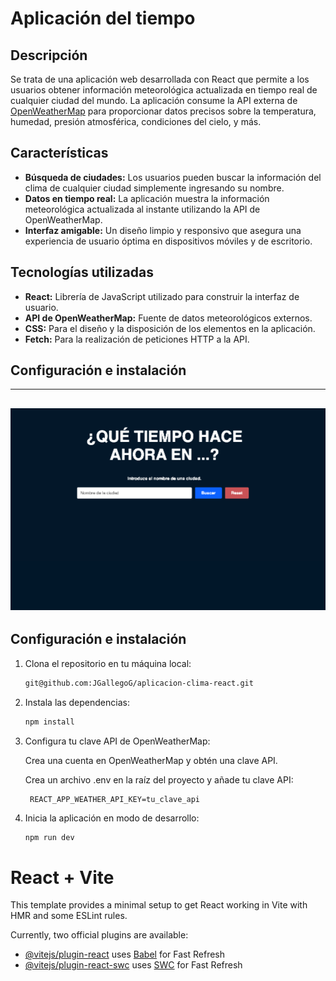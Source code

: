 

# Aplicación del tiempo

## Descripción

 Se trata de una aplicación web desarrollada con React que permite a los usuarios obtener información meteorológica actualizada en tiempo real de cualquier ciudad del mundo. La aplicación consume la API externa de [OpenWeatherMap](https://home.openweathermap.org) para proporcionar datos precisos sobre la temperatura, humedad, presión atmosférica, condiciones del cielo, y más.

## Características

- **Búsqueda de ciudades:** Los usuarios pueden buscar la información del clima de cualquier ciudad simplemente ingresando su nombre.
- **Datos en tiempo real:** La aplicación muestra la información meteorológica actualizada al instante utilizando la API de OpenWeatherMap.
- **Interfaz amigable:** Un diseño limpio y responsivo que asegura una experiencia de usuario óptima en dispositivos móviles y de escritorio.

## Tecnologías utilizadas

- **React:** Librería de JavaScript utilizado para construir la interfaz de usuario.
- **API de OpenWeatherMap:** Fuente de datos meteorológicos externos.
- **CSS:** Para el diseño y la disposición de los elementos en la aplicación.
- **Fetch:** Para la realización de peticiones HTTP a la API.

## Configuración e instalación
---
![Vista previa clima app](/src/assets/clima-app.png)
---

## Configuración e instalación

1. Clona el repositorio en tu máquina local:

   ```bash
   git@github.com:JGallegoG/aplicacion-clima-react.git

2. Instala las dependencias:
    ```bash
    npm install


3. Configura tu clave API de OpenWeatherMap:

    Crea una cuenta en OpenWeatherMap y obtén una clave API.

    Crea un archivo .env en la raíz del proyecto y añade tu clave API:

        REACT_APP_WEATHER_API_KEY=tu_clave_api


4. Inicia la aplicación en modo de desarrollo:
    ```bash
    npm run dev

# React + Vite

This template provides a minimal setup to get React working in Vite with HMR and some ESLint rules.

Currently, two official plugins are available:

- [@vitejs/plugin-react](https://github.com/vitejs/vite-plugin-react/blob/main/packages/plugin-react/README.md) uses [Babel](https://babeljs.io/) for Fast Refresh
- [@vitejs/plugin-react-swc](https://github.com/vitejs/vite-plugin-react-swc) uses [SWC](https://swc.rs/) for Fast Refresh

